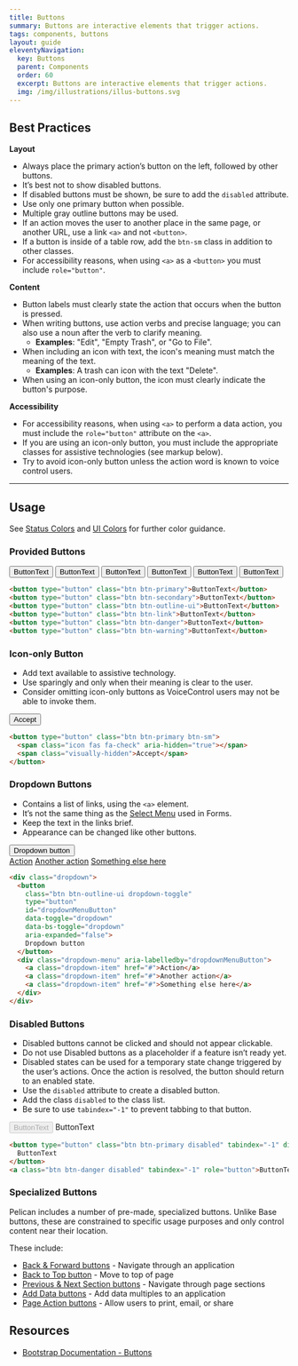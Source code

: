 ```yaml
---
title: Buttons
summary: Buttons are interactive elements that trigger actions.
tags: components, buttons
layout: guide
eleventyNavigation:
  key: Buttons
  parent: Components
  order: 60
  excerpt: Buttons are interactive elements that trigger actions.
  img: /img/illustrations/illus-buttons.svg
---
```


## Best Practices

**Layout**

- Always place the primary action’s button on the left, followed by other buttons.
- It’s best not to show disabled buttons.
- If disabled buttons must be shown, be sure to add the `disabled` attribute.
- Use only one primary button when possible.
- Multiple gray outline buttons may be used.
- If an action moves the user to another place in the same page, or another URL, use a link `<a>` and not `<button>`.
- If a button is inside of a table row, add the `btn-sm` class in addition to other classes.
- For accessibility reasons, when using `<a>` as a `<button>` you must include `role="button"`.

**Content**

- Button labels must clearly state the action that occurs when the button is pressed.
- When writing buttons, use action verbs and precise language; you can also use a noun after the verb to clarify meaning.
  - **Examples**: "Edit", "Empty Trash", or "Go to File".
- When including an icon with text, the icon's meaning must match the meaning of the text.
  - **Examples**: A trash can icon with the text "Delete".
- When using an icon-only button, the icon must clearly indicate the button's purpose.

**Accessibility**

- For accessibility reasons, when using `<a>` to perform a data action, you must include the `role="button"` attribute on the `<a>`.
- If you are using an icon-only button, you must include the appropriate classes for assistive technologies (see markup below).
- Try to avoid icon-only button unless the action word is known to voice control users.

<hr>

## Usage

See [Status Colors](/foundation/status-colors) and [UI Colors](/foundation/ui-colors) for further color guidance.

### Provided Buttons

<button type="button" class="btn btn-primary">ButtonText</button> <button type="button" class="btn btn-secondary">ButtonText</button> <button type="button" class="btn btn-outline-ui">ButtonText</button> <button type="button" class="btn btn-link">ButtonText</button> <button type="button" class="btn btn-danger">ButtonText</button> <button type="button" class="btn btn-warning">ButtonText</button>

```html
<button type="button" class="btn btn-primary">ButtonText</button>
<button type="button" class="btn btn-secondary">ButtonText</button>
<button type="button" class="btn btn-outline-ui">ButtonText</button>
<button type="button" class="btn btn-link">ButtonText</button>
<button type="button" class="btn btn-danger">ButtonText</button>
<button type="button" class="btn btn-warning">ButtonText</button>
```

### Icon-only Button

- Add text available to assistive technology.
- Use sparingly and only when their meaning is clear to the user.
- Consider omitting icon-only buttons as VoiceControl users may not be able to invoke them.

<button type="button" class="btn btn-primary btn-sm">
  <span class="icon fas fa-check" aria-hidden="true"></span>
  <span class="visually-hidden">Accept</span>
</button>

```html
<button type="button" class="btn btn-primary btn-sm">
  <span class="icon fas fa-check" aria-hidden="true"></span>
  <span class="visually-hidden">Accept</span>
</button>
```

### Dropdown Buttons

- Contains a list of links, using the `<a>` element.
- It’s not the same thing as the [Select Menu](/form-controls/select/) used in Forms.
- Keep the text in the links brief.
- Appearance can be changed like other buttons.

<div class="dropdown">
  <button class="btn btn-outline-ui dropdown-toggle" type="button" id="dropdownMenuButton" data-toggle="dropdown" data-bs-toggle="dropdown" aria-expanded="false">
    Dropdown button
  </button>
  <div class="dropdown-menu" aria-labelledby="dropdownMenuButton">
    <a class="dropdown-item" href="#">Action</a>
    <a class="dropdown-item" href="#">Another action</a>
    <a class="dropdown-item" href="#">Something else here</a>
  </div>
</div>

```html
<div class="dropdown">
  <button
    class="btn btn-outline-ui dropdown-toggle"
    type="button"
    id="dropdownMenuButton"
    data-toggle="dropdown"
    data-bs-toggle="dropdown"
    aria-expanded="false">
    Dropdown button
  </button>
  <div class="dropdown-menu" aria-labelledby="dropdownMenuButton">
    <a class="dropdown-item" href="#">Action</a>
    <a class="dropdown-item" href="#">Another action</a>
    <a class="dropdown-item" href="#">Something else here</a>
  </div>
</div>
```

### Disabled Buttons

- Disabled buttons cannot be clicked and should not appear clickable.
- Do not use Disabled buttons as a placeholder if a feature isn’t ready yet.
- Disabled states can be used for a temporary state change triggered by the user’s actions. Once the action is resolved, the button should return to an enabled state.
- Use the `disabled` attribute to create a disabled button.
- Add the class `disabled` to the class list.
- Be sure to use `tabindex="-1"` to prevent tabbing to that button.

<button type="button" class="btn btn-primary disabled" tabindex="-1" disabled>ButtonText</button> <a class="btn btn-danger disabled" tabindex="-1" role="button">ButtonText</a>

```html
<button type="button" class="btn btn-primary disabled" tabindex="-1" disabled>
  ButtonText
</button>
<a class="btn btn-danger disabled" tabindex="-1" role="button">ButtonText</a>
```

### Specialized Buttons

Pelican includes a number of pre-made, specialized buttons. Unlike Base buttons, these are constrained to specific usage purposes and only control content near their location.

These include:

- [Back & Forward buttons](/components/back-and-forward-buttons) - Navigate through an application
- [Back to Top button](/components/back-to-top-button) - Move to top of page
- [Previous & Next Section buttons](/components/previous-and-next-buttons) - Navigate through page sections
- [Add Data buttons](/components/add-data-button) - Add data multiples to an application
- [Page Action buttons](/components/page-actions-button) - Allow users to print, email, or share

## Resources

- [Bootstrap Documentation - Buttons](https://getbootstrap.com/docs/5.3/components/buttons/)
